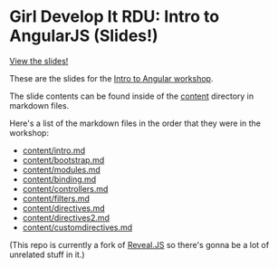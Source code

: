 # Girl Develop It RDU: Intro to AngularJS (Slides!)

[View the slides!](http://danlucas.github.io/gdi-angular-intro-slides/#/)

These are the slides for the [Intro to Angular workshop](https://github.com/danlucas/gdi-angular-intro).

The slide contents can be found inside of the [content](content) directory in markdown files.

Here's a list of the markdown files in the order that they were in the workshop:

- [content/intro.md](content/intro.md)
- [content/bootstrap.md](content/bootstrap.md)
- [content/modules.md](content/modules.md)
- [content/binding.md](content/binding.md)
- [content/controllers.md](content/controllers.md)
- [content/filters.md](content/filters.md)
- [content/directives.md](content/directives.md)
- [content/directives2.md](content/directives2.md)
- [content/customdirectives.md](content/customdirectives.md)

(This repo is currently a fork of [Reveal.JS](https://github.com/hakimel/reveal.js) so there's gonna be a lot of unrelated stuff in it.)
